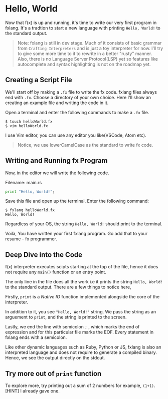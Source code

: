 # Hello, World
Now that f(x) is up and running, it's time to write our very first program in fxlang. It's a tradtion to start a new language with printing `Hello, World!` to the standard output. 
> Note: fxlang is still in dev stage. Much of it consists of basic grammar from `Crafting Interpreters` and is just a toy interpreter for now. I'll try to give some more time to it to rewrite in a better "rusty" manner. Also, there is no Language Server Protocol(LSP) yet so features like autocomplete and syntax highlighting is not on the roadmap yet.

## Creating a Script File
We'll start off by making a `.fx` file to write the fx code. fxlang files always end with `.fx`. Choose a directory of your own choice. Here I'll show an creating an example file and writing the code in it.

Open a terminal and enter the following commands to make a `.fx` file.

```console
$ touch helloWorld.fx
$ vim helloWorld.fx
```

I use Vim editor, you can use any editor you like(VSCode, Atom etc). 

> Notice, we use lowerCamelCase as the standard to write fx code.

## Writing and Running fx Program
Now, in the editor we will write the following code. 

<span class="filename">Filename: main.rs</span>

```py
print "Hello, World!";
```

Save this file and open up the terminal. Enter the following command:

```console
$ fxlang helloWorld.fx
Hello, World!
```

Regardless of your OS, the string `Hello, World!` should print to the terminal. 

Voilà, You have written your first fxlang program. Go add that to your resume - fx programmer.

## Deep Dive into the Code
f(x) interpreter executes scipts starting at the top of the file, hence it does not require any `main()` function or an entry point. 

The only line in the file does all the work i.e it prints the string `Hello, World!` to the standard output. There are a few things to notice here,

Firstly, `print` is a _Native IO_ function implemented alongside the core of the interpreter. 

In addition to it, you see `"Hello, World!"` string. We pass the string as an arguement to `print`, and the string is printed to the screen.

Lastly, we end the line with semicolon `;` , which marks the end of expression and for this particular file marks the EOF. Every statement in fxlang ends with a semicolon.

Like other dynamic languages such as Ruby, Python or JS, fxlang is also an interpreted language and does not require to generate a compiled binary. Hence, we see the output directly on the stdout.

## Try more out of `print` function
To explore more, try printing out a sum of 2 numbers for example, `(1+1)`. [HINT] I already gave one. 
